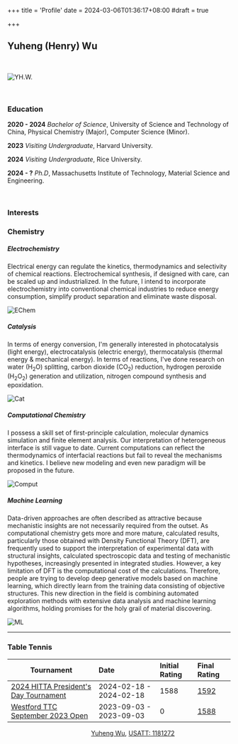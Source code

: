 +++
title = 'Profile'
date = 2024-03-06T01:36:17+08:00
#draft = true

+++
## Yuheng (Henry) Wu

&nbsp;

![YH.W.](/profile-img/selfie.jpg)

&nbsp;

### **Education**

**2020 - 2024**   *Bachelor of Science*, University of Science and Technology of China, Physical Chemistry (Major), Computer Science (Minor).

**2023** *Visiting Undergraduate*, Harvard University.

**2024** *Visiting Undergraduate*, Rice University.

**2024 - ?** *Ph.D*, Massachusetts Institute of Technology, Material Science and Engineering.

&nbsp;

### **Interests**

### Chemistry

##### **Electrochemistry**

Electrical energy can regulate the kinetics, thermodynamics and selectivity of chemical reactions. Electrochemical synthesis, if designed with care, can be scaled up and industrialized. In the future, I intend to incorporate electrochemistry into conventional chemical industries to reduce energy consumption, simplify product separation and eliminate waste disposal.

![EChem](/profile-img/EChem.png)

##### **Catalysis**

In terms of energy conversion, I\'m generally interested in photocatalysis (light energy), electrocatalysis (electric energy), thermocatalysis (thermal energy & mechanical energy). In terms of reactions, I\'ve done research on water ($\mathrm{H_2O}$) splitting, carbon dioxide ($\mathrm{CO_2}$) reduction, hydrogen peroxide ($\mathrm{H_2O_2}$) generation and utilization, nitrogen compound synthesis and epoxidation.

![Cat](/profile-img/Cat.png)

##### **Computational Chemistry**

I possess a skill set of first-principle calculation, molecular dynamics simulation and finite element analysis. Our interpretation of heterogeneous interface is still vague to date. Current computations can reflect the thermodynamics of interfacial reactions but fail to reveal the mechanisms and kinetics. I believe new modeling and even new paradigm will be proposed in the future.

![Comput](/profile-img/Comput.png)

##### **Machine Learning**

Data-driven approaches are often described as attractive because mechanistic insights are not necessarily required from the outset. As computational chemistry gets more and more mature, calculated results, particularly those obtained with Density Functional Theory (DFT), are frequently used to support the interpretation of experimental data with structural insights, calculated spectroscopic data and testing of mechanistic hypotheses, increasingly presented in integrated studies. However, a key limitation of DFT is the computational cost of the calculations. Therefore, people are trying to develop deep generative models based on machine learning, which directly learn from the training data consisting of objective structures. This new direction in the field is combining automated exploration methods with extensive data analysis and machine learning algorithms, holding promises for the holy grail of material discovering.

![ML](/profile-img/ML.png)

------

### Table Tennis

| Tournament                                                   | Date                    | Initial Rating | Final Rating                                                 |
| ------------------------------------------------------------ | :---------------------- | :------------- | :----------------------------------------------------------- |
| [2024 HITTA President\'s Day Tournament](https://usatt.simplycompete.com/t/tr/14937?uai=181272) | 2024-02-18 - 2024-02-18 | 1588           | [1592](https://usatt.simplycompete.com/exp/index?tri=14937&uai=181272) |
| [Westford TTC September 2023 Open](https://usatt.simplycompete.com/t/tr/14776?uai=181272) | 2023-09-03 - 2023-09-03 | 0              | [1588](https://usatt.simplycompete.com/exp/index?tri=14776&uai=181272) |

&nbsp;&nbsp;&nbsp;&nbsp;&nbsp;&nbsp;&nbsp;&nbsp;&nbsp;&nbsp;&nbsp;&nbsp;&nbsp;&nbsp;&nbsp;&nbsp;&nbsp;&nbsp;&nbsp;&nbsp;&nbsp;&nbsp;&nbsp;&nbsp;&nbsp;&nbsp;&nbsp;&nbsp;&nbsp;&nbsp;&nbsp;&nbsp;&nbsp;&nbsp;&nbsp;&nbsp;&nbsp;&nbsp;&nbsp;&nbsp;&nbsp;&nbsp;&nbsp;&nbsp;&nbsp;&nbsp;&nbsp;&nbsp;[Yuheng Wu](https://usatt.simplycompete.com/userAccount/up/181272?uai=181272&embedded=&max=20), [USATT: 1181272](https://usatt.simplycompete.com/userAccount/up/181272?uai=181272&embedded=&max=20)

